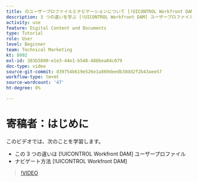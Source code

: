 ```yaml
---
title: のユーザープロファイルとナビゲーションについて [!UICONTROL Workfront DAM]
description: 3 つの違いを学ぶ [!UICONTROL Workfront DAM] ユーザープロファイルとナビゲーション方法 [!UICONTROL Workfront DAM].
activity: use
feature: Digital Content and Documents
type: Tutorial
role: User
level: Beginner
team: Technical Marketing
kt: 8992
exl-id: 383b5890-e1e3-44e1-b548-486bea04c079
doc-type: video
source-git-commit: d39754b619e526e1a869deedb38dd2f2b43aee57
workflow-type: tm+mt
source-wordcount: '47'
ht-degree: 0%

---
```


# 寄稿者：はじめに

このビデオでは、次のことを学習します。

* この 3 つの違いは [!UICONTROL Workfront DAM] ユーザープロファイル
* ナビゲート方法 [!UICONTROL Workfront DAM]

>[!VIDEO](https://video.tv.adobe.com/v/335252/?quality=12)
